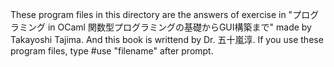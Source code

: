 These program files in this directory are the answers of exercise in 
"プログラミング in OCaml 関数型プログラミングの基礎からGUI構築まで"
made by Takayoshi Tajima. And this book is writtend by Dr. 五十嵐淳.
If you use these program files, type #use "filename" after prompt.
